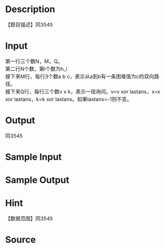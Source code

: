 
# Description

<div class="content"><div><span style="font-size: 12pt">【题目描述】同3545</span></div></div>

# Input

<div class="content"><div><span style="font-size: 12pt">第一行三个数N，M，Q。</span></div>
<div><span style="font-size: 12pt">第二行N个数，第i个数为h_i</span></div>
<div><span style="font-size: 12pt">接下来M行，每行3个数a b c，表示从a到b有一条困难值为c的双向路径。</span></div>
<div><span style="font-size: 12pt">接下来Q行，每行三个数v x k，表示一组询问。v=v xor lastans，x=x xor lastans，k=k xor lastans。如果lastans=-1则不变。</span></div>
<div>
<div></div>
</div></div>

# Output

<div class="content"><div><span style="font-size: 12pt">同3545</span></div></div>

# Sample Input

<div class="content"><span class="sampledata"></span></div>

# Sample Output

<div class="content"><span class="sampledata"></span></div>

# Hint

<div class="content"><p></p><div><span style="font-size: 12pt">【数据范围】同3545</span></div><p></p></div>

# Source

<div class="content"><p><a href="problemset.php?search="></a></p></div>

